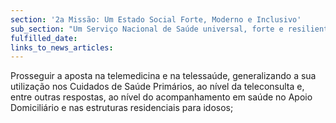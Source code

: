 ```yaml
---
section: '2a Missão: Um Estado Social Forte, Moderno e Inclusivo'
sub_section: "Um Serviço Nacional de Saúde universal, forte e resiliente"
fulfilled_date:
links_to_news_articles:
---
```


Prosseguir a aposta na telemedicina e na telessaúde, generalizando a sua utilização nos Cuidados de Saúde Primários, ao nível da teleconsulta e, entre outras respostas, ao nível do acompanhamento em saúde no Apoio Domiciliário e nas estruturas residenciais para idosos;